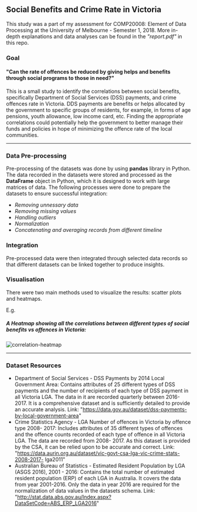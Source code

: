 ## Social Benefits and Crime Rate in Victoria

This study was a part of my assessment for COMP20008: Element of Data Processing at the University of Melbourne - Semester 1, 2018. More in-depth explanations and data analyses can be found in the _"report.pdf"_ in this repo. 

### Goal

#### "Can the rate of offences be reduced by giving helps and benefits through social programs to those in need?"
This is a small study to identify the correlations between social benefits, specifically Department of Social Services (DSS) payments, and crime offences rate in Victoria. DDS payments are benefits or helps allocated by the government to specific groups of residents, for example, in forms of age pensions, youth allowance, low income card, etc. Finding the appropriate correlations could potentially help the government to better manage their funds and policies in hope of minimizing the offence rate of the local communities.

---
### Data Pre-processing
Pre-processing of the datasets was done by using **pandas** library in Python. The data recorded in the datasets were stored and processed as the **DataFrame** object in Python, which it is designed to work with large matrices of data. The following processes were done to prepare the datasets to ensure successful integration:
- _Removing unnessary data_
- _Removing missing values_
- _Handling outliers_
- _Normalization_
- _Concatenating and averaging records from different timeline_

### Integration
Pre-processed data were then integrated through selected data records so that different datasets can be linked together to produce insights.

### Visualisation
There were two main methods used to visualize the results: scatter plots and heatmaps.

E.g.
##### A Heatmap showing all the correlations between different types of social benefits vs offences in Victoria:
![correlation-heatmap](https://raw.githubusercontent.com/nickangmc/social-benefits-vs-crime-rate/master/Visualizations/correlation-heatmap-between-social-benefits-and-crime.png)

---
### Dataset Resources
- Department of Social Services - DSS Payments by 2014 Local Government Area: Contains attributes of 25 different types of DSS payments and the number of recipients of each type of DSS payment in all Victoria LGA. The data in it are recorded quarterly between 2016-2017. It is a comprehensive dataset and is sufficiently detailed to provide an accurate analysis.
Link: "https://data.gov.au/dataset/dss-payments-by-local-government-area"
- Crime Statistics Agency - LGA Number of offences in Victoria by offence type 2008- 2017: Includes attributes of 35 different types of offences and the offence counts recorded of each type of offence in all Victoria LGA. The data are recorded from 2008- 2017. As this dataset is provided by the CSA, it can be relied upon to be accurate and correct. Link:
"https://data.aurin.org.au/dataset/vic-govt-csa-lga-vic-crime-stats-2008-2017- lga2011"
- Australian Bureau of Statistics - Estimated Resident Population by LGA (ASGS 2016), 2001 - 2016: Contains the total number of estimated resident population (ERP) of each LGA in Australia. It covers the data from year 2001-2016. Only the data in year 2016 are required for the normalization of data values in the datasets schema. Link: "http://stat.data.abs.gov.au/Index.aspx?DataSetCode=ABS_ERP_LGA2016"

